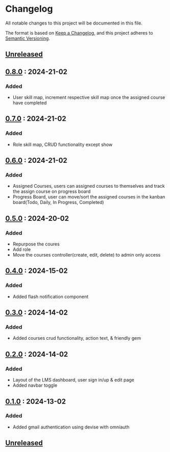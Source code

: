 # Changelog

All notable changes to this project will be documented in this file.

The format is based on [Keep a Changelog](https://keepachangelog.com),
and this project adheres to [Semantic Versioning](https://semver.org).

## [Unreleased]

## [0.8.0] : 2024-21-02

### Added

- User skill map, increment respective skill map once the assigned course have completed

## [0.7.0] : 2024-21-02

### Added

- Role skill map, CRUD functionality except show

## [0.6.0] : 2024-21-02

### Added

- Assigned Courses, users can assigned courses to themselves and track the assign course on progress board
- Progress Board, user can move/sort the assigned courses in the kanban board(Todo, Daily, In Progress, Completed)

## [0.5.0] : 2024-20-02

### Added

- Repurpose the coures
- Add role
- Move the courses controller(create, edit, delete) to admin only access

## [0.4.0] : 2024-15-02

### Added

- Added flash notification component

## [0.3.0] : 2024-14-02

### Added

- Added courses crud functionality, action text, & friendly gem


## [0.2.0] : 2024-14-02

### Added

- Layout of the LMS dashboard, user sign in/up & edit page
- Added navbar toggle

## [0.1.0] : 2024-13-02

### Added

- Added gmail authentication using devise with omniauth


## [Unreleased]
[unreleased]: https://github.com/danrayfr/unified/branch/development#diff
[0.8.0]: https://github.com/ninjadanray/Ninja-Board/pull/8
[0.7.0]: https://github.com/ninjadanray/Ninja-Board/pull/7
[0.6.0]: https://github.com/ninjadanray/Ninja-Board/pull/6
[0.5.0]: https://github.com/ninjadanray/Ninja-Board/pull/5
[0.4.0]: https://github.com/danrayfr/Ninja-Board/pull/4
[0.3.0]: https://github.com/danrayfr/Ninja-Board/pull/3
[0.2.0]: https://github.com/danrayfr/Ninja-Board/pull/2
[0.1.0]: https://github.com/danrayfr/Ninja-Board/pull/1